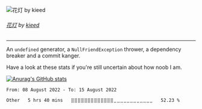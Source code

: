![花灯 by kieed](https://existentialis.me/files/9aae8453-3957-4387-a47d-0bed66ac6bb5)
###### [花灯](https://www.pixiv.net/artworks/99774261) by [kieed](https://www.pixiv.net/users/11525066)

---

An `undefined` generator, a `NullFriendException` thrower, a dependency breaker and a commit kanger.

Have a look at these stats if you're still uncertain about how noob I am.

[![Anurag's GitHub stats](https://github-readme-stats.vercel.app/api?username=BedrockDigger)](https://github.com/anuraghazra/github-readme-stats)

<!--START_SECTION:waka-->

```text
From: 08 August 2022 - To: 15 August 2022

Other   5 hrs 40 mins   ⣿⣿⣿⣿⣿⣿⣿⣿⣿⣿⣿⣿⣿⣀⣀⣀⣀⣀⣀⣀⣀⣀⣀⣀⣀   52.23 %
```

<!--END_SECTION:waka-->

